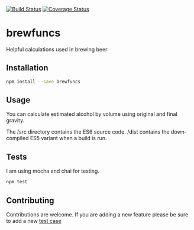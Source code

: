 [![Build Status](https://travis-ci.org/jeffyboh/brewfuncs.svg?branch=master)](https://travis-ci.org/jeffyboh/brewfuncs)
[![Coverage Status](https://coveralls.io/repos/github/jeffyboh/brewfuncs/badge.svg?branch=master)](https://coveralls.io/github/jeffyboh/brewfuncs?branch=master)
# brewfuncs
Helpful calculations used in brewing beer

## Installation

```bash
npm install --save brewfuncs
```

## Usage
You can calculate estimated alcohol by volume using original and final gravity.

The /src directory contains the ES6 source code. /dist contains the down-compiled ES5
variant when a build is run.

## Tests
I am using mocha and chai for testing.

```bash
npm test
```

## Contributing
Contributions are welcome. If you are adding a new feature please be sure to add a new
[test case](https://github.com/jeffyboh/brewfuncs/tree/master/test)

